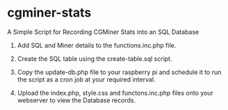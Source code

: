 cgminer-stats
=============

A Simple Script for Recording CGMiner Stats into an SQL Database

1. Add SQL and Miner details to the functions.inc.php file.

2. Create the SQL table using the create-table.sql script.

3. Copy the update-db.php file to your raspberry pi and schedule it to run the script as a cron job at your required interval.

4. Upload the index.php, style.css and functons.inc.php files onto your webserver to view the Database records.
